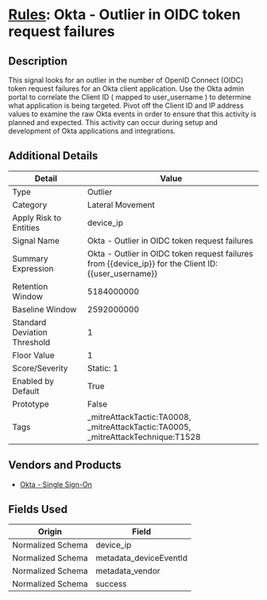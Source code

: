 # [Rules](README.md): Okta - Outlier in OIDC token request failures

## Description
This signal looks for an outlier in the number of OpenID Connect (OIDC) token request failures for an Okta client application. Use the Okta admin portal to correlate the Client ID ( mapped to user_username ) to determine what application is being targeted. Pivot off the Client ID and IP address values to examine the raw Okta events in order to ensure that this activity is planned and expected. This activity can occur during setup and development of Okta applications and integrations.

## Additional Details
|Detail|Value|
|----|----|
|Type|Outlier|
|Category|Lateral Movement|
|Apply Risk to Entities|device_ip|
|Signal Name|Okta - Outlier in OIDC token request failures|
|Summary Expression|Okta - Outlier in OIDC token request failures from {{device_ip}} for the Client ID:  {{user_username}}|
|Retention Window|5184000000|
|Baseline Window|2592000000|
|Standard Deviation Threshold|1|
|Floor Value|1|
|Score/Severity|Static: 1|
|Enabled by Default|True|
|Prototype|False|
|Tags|_mitreAttackTactic:TA0008, _mitreAttackTactic:TA0005, _mitreAttackTechnique:T1528|
## Vendors and Products
- [Okta - Single Sign-On](../products/51278354-d6b5-4c8e-a8fd-8197df334e67.md)


## Fields Used

|Origin|Field|
|----|----|
|Normalized Schema|device_ip|
|Normalized Schema|metadata_deviceEventId|
|Normalized Schema|metadata_vendor|
|Normalized Schema|success|


